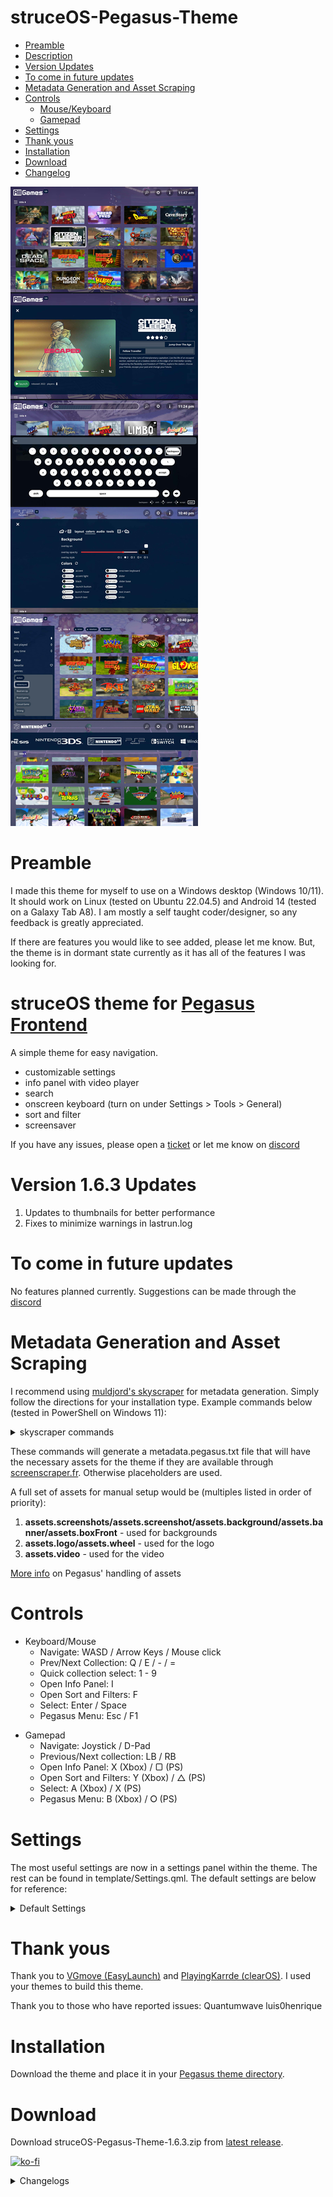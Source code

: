 # struceOS-Pegasus-Theme

- [Preamble](#preamble)
- [Description](#description)
- [Version Updates](#current-version)
- [To come in future updates](#to-come)
- [Metadata Generation and Asset Scraping](#meta-data)
- [Controls](#controls)
    - [Mouse/Keyboard](#controls-mkb)
    - [Gamepad](#controls-gamepad)
- [Settings](#settings)
- [Thank yous](#thank-yous)
- [Installation](#installation)
- [Download](#download)
- [Changelog](#changelog)

![screenshots](.meta/screenshots.jpg)
<a id="preamble"></a>
# Preamble
I made this theme for myself to use on a Windows desktop (Windows 10/11). It should work on Linux (tested on Ubuntu 22.04.5) and Android 14 (tested on a Galaxy Tab A8). I am mostly a self taught coder/designer, so any feedback is greatly appreciated.

If there are features you would like to see added, please let me know. But, the theme is in dormant state currently as it has all of the features I was looking for.

<a id="description"></a>
# struceOS theme for [Pegasus Frontend](http://pegasus-frontend.org/)
A simple theme for easy navigation.

- customizable settings
- info panel with video player
- search
- onscreen keyboard (turn on under Settings > Tools > General)
- sort and filter
- screensaver

If you have any issues, please open a [ticket](https://github.com/my-name-is-p/struceOS-Pegasus-Theme/issues) or let me know on [discord](https://discord.gg/n4GYEY8ZvT)

<a id="current-version"></a>
# Version 1.6.3 Updates
1. Updates to thumbnails for better performance
2. Fixes to minimize warnings in lastrun.log

<a id="to-come"></a>
# To come in future updates
No features planned currently. Suggestions can be made through the [discord](https://discord.gg/CNXzbcpKX6)

<a id="meta-data"></a>
# Metadata Generation and Asset Scraping
I recommend using [muldjord's skyscraper](https://github.com/muldjord/skyscraper) for metadata generation. Simply follow the directions for your installation type. Example commands below (tested in PowerShell on Windows 11):

<details>
    <summary>skyscraper commands</summary>

I set up my emulators for pegasus as such:
    
    /Emulators
        /Dreamcast
        /Gamecube
        /Genesis
        /N64
        /PS2
            /_games
                (contains all roms)
            /_media
                (will store assets dowloaded by skyscraper)
            /_emulator
                (usually named the same as the emulator eg: _PCSX2)
        /Switch

config.ini and struceos-artwork.xml can be found in skyscraper-config or can be created manually

Add to config.ini: 

    [screenscraper]
    videos="true"

    [pegasus]
    videos="true"

struceos-artwork.xml:

    <?xml version="1.0" encoding="UTF-8"?>
    <artwork>
        <output type="screenshot" resource="screenshot"/>
        <output type="wheel" resource="wheel"/>
    </artwork>

Commands:

    Pull data:
    skyscraper -p {platform} -s {source} -i {path/to/roms} --region {eu, us, jp, wor} --refresh

    skyscraper -p ps2 -s screenscraper -i f:\Games\Emulators\PS2\_games --region us --refresh

    Output metadata.pegasus.txt:
    skyscraper -p {platform} -f pegasus -a {path/to/struceos-artwork.xml} -e "{path/to/emulator} {file.path}" -i {path/to/roms} -g {output/path/metadata.pegasus.txt} -o {output/path/assets}

    skyscraper -p ps2 -f pegasus -a "[REDACTED]\Local\pegasus-frontend\themes\struceOS-Pegasus-Theme-main\skyscraper-config\struceos-artwork.xml" -e "_PCSX2\pcsx2-qt.exe {file.path}" -i f:\Games\Emulators\PS2\_games -g f:\Games\Emulators\PS2 -o f:\Games\Emulators\PS2\_media

</details>

These commands will generate a metadata.pegasus.txt file that will have the necessary assets for the theme if they are available through [screenscraper.fr](https://www.screenscraper.fr/). Otherwise placeholders are used.

A full set of assets for manual setup would be (multiples listed in order of priority):
1. **assets.screenshots/assets.screenshot/assets.background/assets.banner/assets.boxFront** - used for backgrounds
2. **assets.logo/assets.wheel** - used for the logo
3. **assets.video** - used for the video

[More info](https://pegasus-frontend.org/docs/themes/api/#assets) on Pegasus' handling of assets

# Controls
<a id="controls-mkb"></a>
- Keyboard/Mouse
    - Navigate: WASD / Arrow Keys / Mouse click
    - Prev/Next Collection: Q / E / - / =
    - Quick collection select: 1 - 9
    - Open Info Panel: I
    - Open Sort and Filters: F
    - Select: Enter / Space
    - Pegasus Menu: Esc / F1

<a id="controls-gamepad"></a>
- Gamepad
    - Navigate: Joystick / D-Pad
    - Previous/Next collection: LB / RB
    - Open Info Panel: X (Xbox) / ▢ (PS)
    - Open Sort and Filters: Y (Xbox) / △ (PS)
    - Select: A (Xbox) / X (PS)
    - Pegasus Menu: B (Xbox) / ⭘ (PS)

# Settings
The most useful settings are now in a settings panel within the theme. The rest can be found in template/Settings.qml. The default settings are below for reference:

<details>
    <summary>Default Settings</summary>

    //fonts
    property string fontFamilyRegular: 
        "assets/fonts/Open Sans/OpenSans-Regular.ttf"
    property string fontFamilyBold: 
        "assets/fonts/Open Sans/OpenSans-Bold.ttf"

    //ui
    property int hover_speed: 100
    
    property string headerSize: api.memory.get("struceOS_ui_headerSize") || "m"

    property bool twelvehour: 
        api.memory.get("struceOS_ui_twelvehour") != undefined ?
            api.memory.get("struceOS_ui_twelvehour") : true

    property bool buttonHints:
        api.memory.get("struceOS_ui_buttonHints") != undefined ?
            api.memory.get("struceOS_ui_buttonHints") : true

    property bool osk:
        api.memory.get("struceOS_ui_osk") != undefined ?
            api.memory.get("struceOS_ui_osk") : false
            
    //audio
        //video
        property bool videoMute:
            api.memory.get("struceOS_video_videoMute") != undefined ?
                api.memory.get("struceOS_video_videoMute") : true

        property real videoVolume: api.memory.get("struceOS_video_volume") || 0.40
    
        //ui
        property bool uiMute: 
            api.memory.get("struceOS_ui_Mute") != undefined ?
                api.memory.get("struceOS_ui_Mute") : false

        property real uiVolume: api.memory.get("struceOS_ui_volume") || 0.40

    //game_layout
    property int columns: api.memory.get("struceOS_gameLayout_columns") || 5

    property bool lastPlayed: 
        api.memory.get("struceOS_gameLayout_lastPlayed") != undefined ?
            api.memory.get("struceOS_gameLayout_lastPlayed") : true

    property bool allGames: 
        api.memory.get("struceOS_gameLayout_allGames") != undefined ?
            api.memory.get("struceOS_gameLayout_allGames") : true

    property bool showThumbs: 
        api.memory.get("struceOS_gameLayout_thumbnails") != undefined ?
            api.memory.get("struceOS_gameLayout_thumbnails") : true

    //background
    property bool bgOverlayOn:
        api.memory.get("struceOS_background_overlayOn") != undefined ?
            api.memory.get("struceOS_background_overlayOn") : true

    property real bgOverlayOpacity: api.memory.get("struceOS_background_overlayOpacity") || 0.75

    property string bgOverlay:
        api.memory.get("struceOS_background_overlaySource") != undefined ?
            api.memory.get("struceOS_background_overlaySource") : images.overlay_0002

    //devtools
    property bool enableDevTools:
        api.memory.get("struceOS_dev_enableDevTools") != undefined ?
            api.memory.get("struceOS_dev_enableDevTools") : false

    property real consoleLogBackground: api.memory.get("struceOS_dev_log_opacity") || 0.6

    property string version: "1.6.3"
    property string author: "my_name_is_p"
    property string name: "struceOS"
    property string details: "struceOS v" + version + (working ? "-working" : "")

    property bool working: false

    //Colors
    property var theme: 
        api.memory.get("struceOS_theme_colors") != undefined ?
            api.memory.get("struceOS_theme_colors") : JSON.parse(JSON.stringify(default_theme))
    
    property var default_theme: {
            "accent": "#011936",
            "accent_light": "#465362",
            "black": "#000000",
            "border": addAlphaToHex(0.6, "#FFFFFF"),
            "launch_button": "#1E824C",
            "launch_hover": "#FFFFFF",
            "launch_text": "#FFFFFF",
            "onscreen_keyboard": "#01070E",
            "slider": "#FE3734",
            "slider_base": "#F1C8C7",
            "t": "transparent",
            "text": "#FFFFFF",
            "text_invert": "#000000",
            "white": "#FFFFFF",
        }
</details>

# Thank yous
Thank you to [VGmove (EasyLaunch)](https://github.com/VGmove/EasyLaunch) and [PlayingKarrde (clearOS)](https://github.com/PlayingKarrde/clearOS). I used your themes to build this theme.

Thank you to those who have reported issues:
Quantumwave
luis0henrique

# Installation
Download the theme and place it in your [Pegasus theme directory](http://pegasus-frontend.org/docs/user-guide/installing-themes/).

# Download
Download struceOS-Pegasus-Theme-1.6.3.zip from [latest release](https://github.com/my-name-is-p/struceOS-Pegasus-Theme/releases).

[![ko-fi](https://ko-fi.com/img/githubbutton_sm.svg)](https://ko-fi.com/I2I2ZB6VK)

<a id="changelog"></a>
<details>
    <summary>Changelogs</summary>

## 1.6.3

```
1. Updates to thumbnails for better performance
2. Fixes to minimize warnings in lastrun.log
```

## 1.6.2 

```
1. Fixes for Android and Linux
```

## 1.6.1

```
1. VideoPlayer hotfix
2. Added screensaver timeout to settings
3. Sped up screensaver transition
4. Screensaver now clears the game layout to save on memory

```

## 1.6.0

```
1. OSK bugfixes
2. Screensaver improvements
3. Added genre filters
4. Moved button hints setting to Settings > Tools > General
```

## 1.5.3

```
1. Code cleanup and refactoring
2. Added screensaver
3. Added onscreen keyboard
```

## 1.5.2

```
1. Code cleanup and refactoring
```

## 1.5.1

```
1. Added button hints
2. Added color options to settings
3. Updated icons to change with color settings
```

## 1.5.0 

```
1. Moved panel items to new window
2. Added sort/filter menu
3. Added navigation for controllers/kb to all menus
4. Removed old code
5. Finished rewrite to simplify for now
```

## 1.4.1 - Unreleased

```
1. Moved sort/filter to top of gameView
2. Changed thumbnails to gameOS style
3. Continue rewrite to simplify
```

## 1.4.0 

```
1. Start of rewrite to simplify logic and improve modularity
2. Added a clock
3. Redesigned collection list
```

## 1.3.2 

```
1. Added UI Mute setting
2. Updated getAsset() function to getAssets()
3. Reworked asset usage to better fit Skyscraper output
4. Changed Search to match any title containing the search term
```

## 1.3.1

```
1. Added favorite toggle to gameView
2. Fixed favorite icon placement in gameView
3. Added text labels to games with default banner image
4. Changed game count to update with filters
5. Updated gameView controls to use built in functions
```

## 1.3.0

```
1. Updated collection logos
2. Simplified toggling panels
3. Fixed background images when searching
4. Changed audio files for UI sounds
5. Updated header layout and functions
6. Updated info panel layout and functions
```

## 1.2.1

```
1. Added All Games to the collection dropdown menu
2. Collection dropdown resizes to list length if shorter than the full window
3. Removed clog statements from testing
```

## 1.2.0

```
1. Added game count to collection title
2. Added collection dropdown menu
```

## 1.1.0

```
1. Split theme.qml into separate files for easier editing
2. Moved common functions to js
2. Updated header logic
3. Added Search functionality
4. Added an in app Settings panel
5. Added an All Games collection 
6. Fixed GoG and Steam collections
```

## 1.0.1

```
1. Fixed audio discrepancies in button presses
2. Fixed unused settings properties
3. Added additional settings to the customizable settings
```

## 1.0.0

```
1. Initial release.
```
</details>